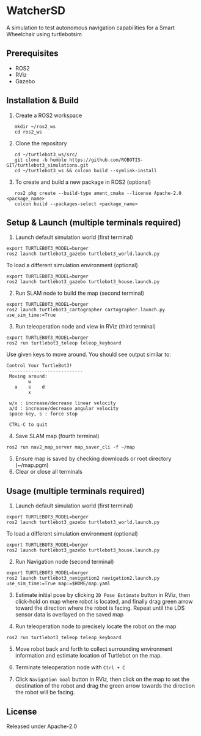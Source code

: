 # WatcherSD

A simulation to test autonomous navigation capabilities for a Smart Wheelchair using turtlebotsim


## Prerequisites
- ROS2
- RViz
- Gazebo


## Installation & Build
1. Create a ROS2 workspace
```
   mkdir ~/ros2_ws
   cd ros2_ws
```

2. Clone the repository
```
   cd ~/turtlebot3_ws/src/
   git clone -b humble https://github.com/ROBOTIS-GIT/turtlebot3_simulations.git
   cd ~/turtlebot3_ws && colcon build --symlink-install
```
   
3. To create and build a new package in ROS2 (optional)
```
   ros2 pkg create --build-type ament_cmake --license Apache-2.0 <package_name>
   colcon build --packages-select <package_name>
```


## Setup & Launch (multiple terminals required)
1. Launch default simulation world (first terminal)
```
export TURTLEBOT3_MODEL=burger
ros2 launch turtlebot3_gazebo turtlebot3_world.launch.py
```
   To load a different simulation environment (optional)
```
export TURTLEBOT3_MODEL=burger
ros2 launch turtlebot3_gazebo turtlebot3_house.launch.py
```

2. Run SLAM node to build the map (second terminal)
```
export TURTLEBOT3_MODEL=burger
ros2 launch turtlebot3_cartographer cartographer.launch.py use_sim_time:=True
```

3. Run teleoperation node and view in RViz (third terminal)
```
export TURTLEBOT3_MODEL=burger
ros2 run turtlebot3_teleop teleop_keyboard
```
   Use given keys to move around. You should see output similar to:
```
Control Your TurtleBot3!
 ---------------------------
 Moving around:
        w
   a    s    d
        x

 w/x : increase/decrease linear velocity
 a/d : increase/decrease angular velocity
 space key, s : force stop

 CTRL-C to quit
```

4. Save SLAM map (fourth terminal)
```
ros2 run nav2_map_server map_saver_cli -f ~/map
```

5. Ensure map is saved by checking downloads or root directory (~/map.pgm)
6. Clear or close all terminals


## Usage (multiple terminals required)
1. Launch default simulation world (first terminal)
```
export TURTLEBOT3_MODEL=burger
ros2 launch turtlebot3_gazebo turtlebot3_world.launch.py
```
   To load a different simulation environment (optional)
```
export TURTLEBOT3_MODEL=burger
ros2 launch turtlebot3_gazebo turtlebot3_house.launch.py
```

2. Run Navigation node (second terminal)
```
export TURTLEBOT3_MODEL=burger
ros2 launch turtlebot3_navigation2 navigation2.launch.py use_sim_time:=True map:=$HOME/map.yaml
```

3. Estimate initial pose by clicking `2D Pose Estimate` button in RViz, then click-hold on map where robot is located, and finally drag green arrow toward the direction where the robot is facing. Repeat until the LDS sensor data is overlayed on the saved map

4. Run teleoperation node to precisely locate the robot on the map
```
ros2 run turtlebot3_teleop teleop_keyboard
```

5. Move robot back and forth to collect surrounding environment information and estimate location of Turtlebot on the map.

6. Terminate teleoperation node with `Ctrl + C`

7. Click `Navigation Goal` button in RViz, then click on the map to set the destination of the robot and drag the green arrow towards the direction the robot will be facing.


## License
Released under Apache-2.0
